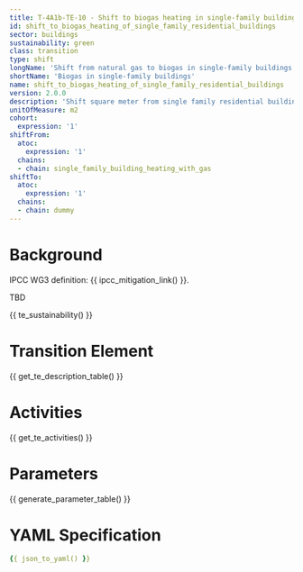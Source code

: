 ```yaml
---
title: T-4A1b-TE-10 - Shift to biogas heating in single-family buildings
id: shift_to_biogas_heating_of_single_family_residential_buildings
sector: buildings
sustainability: green
class: transition
type: shift
longName: 'Shift from natural gas to biogas in single-family buildings.'
shortName: 'Biogas in single-family buildings'
name: shift_to_biogas_heating_of_single_family_residential_buildings                
version: 2.0.0
description: 'Shift square meter from single family residential building heating with gas tosingle family residential building heating with biogas in square meter to fulfill the need of comfortable premises'
unitOfMeasure: m2
cohort:
  expression: '1'
shiftFrom:
  atoc:
    expression: '1'
  chains:
  - chain: single_family_building_heating_with_gas
shiftTo:
  atoc:
    expression: '1'
  chains:
  - chain: dummy
---
```


# Background

IPCC WG3 definition: {{ ipcc_mitigation_link() }}.

TBD




{{ te_sustainability() }}

# Transition Element

{{ get_te_description_table() }}




# Activities

{{ get_te_activities() }}


# Parameters

{{ generate_parameter_table() }}


# YAML Specification

```yaml
{{ json_to_yaml() }}
```
